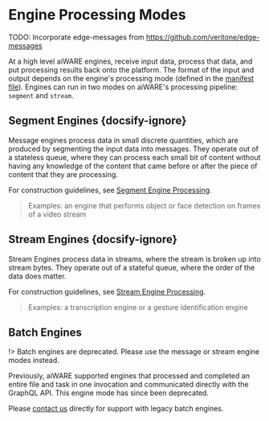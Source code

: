 # Engine Processing Modes

TODO: Incorporate edge-messages from https://github.com/veritone/edge-messages

At a high level aiWARE engines, receive input data, process that data, and put processing results back onto the platform.
The format of the input and output depends on the engine's processing mode (defined in the [manifest file](engines/standards/engine-manifest/)).
Engines can run in two modes on aiWARE's processing pipeline: `segment` and `stream`.

## Segment Engines {docsify-ignore}

Message engines process data in small discrete quantities, which are produced by segmenting the input data into messages.
They operate out of a stateless queue, where they can process each small bit of content without having any knowledge of the content that came before or after the piece of content that they are processing.

For construction guidelines, see [Segment Engine Processing](engines/processing-modes/segment-processing/).

> Examples: an engine that performs object or face detection on frames of a video stream

## Stream Engines {docsify-ignore}

Stream Engines process data in streams, where the stream is broken up into stream bytes.
They operate out of a stateful queue, where the order of the data does matter.

For construction guidelines, see [Stream Engine Processing](engines/processing-modes/stream-processing/).

> Examples: a transcription engine or a gesture identification engine

## Batch Engines

!> Batch engines are deprecated.  Please use the message or stream engine modes instead.

Previously, aiWARE supported engines that processed and completed an entire file and task in one invocation and communicated directly with the GraphQL API.
This engine mode has since been deprecated.

Please [contact us](mailto:ecosystem@veritone.com) directly for support with legacy batch engines.
